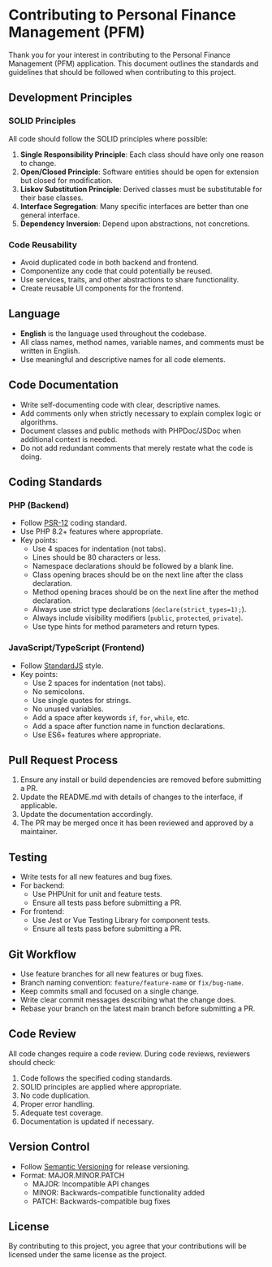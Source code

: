 # Contributing to Personal Finance Management (PFM)

Thank you for your interest in contributing to the Personal Finance Management (PFM) application. This document outlines the standards and guidelines that should be followed when contributing to this project.

## Development Principles

### SOLID Principles

All code should follow the SOLID principles where possible:

1. **Single Responsibility Principle**: Each class should have only one reason to change.
2. **Open/Closed Principle**: Software entities should be open for extension but closed for modification.
3. **Liskov Substitution Principle**: Derived classes must be substitutable for their base classes.
4. **Interface Segregation**: Many specific interfaces are better than one general interface.
5. **Dependency Inversion**: Depend upon abstractions, not concretions.

### Code Reusability

- Avoid duplicated code in both backend and frontend.
- Componentize any code that could potentially be reused.
- Use services, traits, and other abstractions to share functionality.
- Create reusable UI components for the frontend.

## Language

- **English** is the language used throughout the codebase.
- All class names, method names, variable names, and comments must be written in English.
- Use meaningful and descriptive names for all code elements.

## Code Documentation

- Write self-documenting code with clear, descriptive names.
- Add comments only when strictly necessary to explain complex logic or algorithms.
- Document classes and public methods with PHPDoc/JSDoc when additional context is needed.
- Do not add redundant comments that merely restate what the code is doing.

## Coding Standards

### PHP (Backend)

- Follow [PSR-12](https://www.php-fig.org/psr/psr-12/) coding standard.
- Use PHP 8.2+ features where appropriate.
- Key points:
  - Use 4 spaces for indentation (not tabs).
  - Lines should be 80 characters or less.
  - Namespace declarations should be followed by a blank line.
  - Class opening braces should be on the next line after the class declaration.
  - Method opening braces should be on the next line after the method declaration.
  - Always use strict type declarations (`declare(strict_types=1);`).
  - Always include visibility modifiers (`public`, `protected`, `private`).
  - Use type hints for method parameters and return types.

### JavaScript/TypeScript (Frontend)

- Follow [StandardJS](https://standardjs.com/) style.
- Key points:
  - Use 2 spaces for indentation (not tabs).
  - No semicolons.
  - Use single quotes for strings.
  - No unused variables.
  - Add a space after keywords `if`, `for`, `while`, etc.
  - Add a space after function name in function declarations.
  - Use ES6+ features where appropriate.

## Pull Request Process

1. Ensure any install or build dependencies are removed before submitting a PR.
2. Update the README.md with details of changes to the interface, if applicable.
3. Update the documentation accordingly.
4. The PR may be merged once it has been reviewed and approved by a maintainer.

## Testing

- Write tests for all new features and bug fixes.
- For backend:
  - Use PHPUnit for unit and feature tests.
  - Ensure all tests pass before submitting a PR.
- For frontend:
  - Use Jest or Vue Testing Library for component tests.
  - Ensure all tests pass before submitting a PR.

## Git Workflow

- Use feature branches for all new features or bug fixes.
- Branch naming convention: `feature/feature-name` or `fix/bug-name`.
- Keep commits small and focused on a single change.
- Write clear commit messages describing what the change does.
- Rebase your branch on the latest main branch before submitting a PR.

## Code Review

All code changes require a code review. During code reviews, reviewers should check:

1. Code follows the specified coding standards.
2. SOLID principles are applied where appropriate.
3. No code duplication.
4. Proper error handling.
5. Adequate test coverage.
6. Documentation is updated if necessary.

## Version Control

- Follow [Semantic Versioning](https://semver.org/) for release versioning.
- Format: MAJOR.MINOR.PATCH
  - MAJOR: Incompatible API changes
  - MINOR: Backwards-compatible functionality added
  - PATCH: Backwards-compatible bug fixes

## License

By contributing to this project, you agree that your contributions will be licensed under the same license as the project.